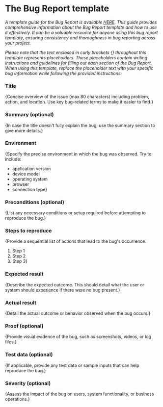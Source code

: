 # The Bug Report template
*A template guide for the Bug Report is available [HERE](https://github.com/imiekus/tech-doc-templates/blob/main/bug_report/guide_bug_report.md). This guide provides comprehensive information about the Bug Report template and how to use it effectively. It can be a valuable resource for anyone using this bug report template, ensuring consistency and thoroughness in bug reporting across your project.*

*Please note that the text enclosed in curly brackets {} throughout this template represents placeholders. These placeholders contain writing instructions and guidelines for filling out each section of the Bug Report. When using this template, replace the placeholder text with your specific bug information while following the provided instructions.*

### Title

{Concise overview of the issue (max 80 characters) including problem, action, and location. Use key bug-related terms to make it easier to find.}

### Summary (optional)

{In case the title doesn't fully explain the bug, use the summary section to give more details.}

### **Environment**

{Specify the precise environment in which the bug was observed. Try to include:

- application version
- device model
- operating system
- browser
- connection type}

### Preconditions (optional)

{List any necessary conditions or setup required before attempting to reproduce the bug.}

### Steps to reproduce

{Provide a sequential list of actions that lead to the bug's occurrence.

1. Step 1
2. Step 2
3. Step 3}

### **Expected result**

{Describe the expected outcome. This should detail what the user or system should experience if there were no bug present.}

### **Actual result**

{Detail the actual outcome or behavior observed when the bug occurs.} 

### Proof (optional)

{Provide visual evidence of the bug, such as screenshots, videos, or log files.}

### Test data (optional)

{If applicable, provide any test data or sample inputs that can help reproduce the bug.}

### **Severity** (optional)

{Assess the impact of the bug on users, system functionality, or business operations.}
